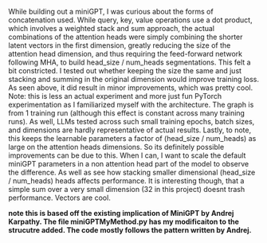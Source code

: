 While building out a miniGPT, I was curious about the forms of concatenation used. While query, key, value operations use a dot product, which involves a weighted stack and sum approach, the actual combinations of the attention heads were simply combining the shorter latent vectors in the first dimension, greatly reducing the size of the attention head dimension, and thus requiring the feed-forward network following MHA, to build head_size / num_heads segmentations. This felt a bit constricted. I tested out whether keeping the size the same and just stacking and summing in the original dimension would improve training loss. As seen above, it did result in minor improvements, which was pretty cool. Note: this is less an actual experiment and more just fun PyTorch experimentation as I familiarized myself with the architecture. The graph is from 1 training run (although this effect is constant across many training runs). As well, LLMs tested across such small training epochs, batch sizes, and dimensions are hardly representative of actual results. Lastly, to note, this keeps the learnable parameters a factor of (head_size / num_heads) as large on the attention heads dimensions. So its definitely possible improvements can be due to this. When I can, I want to scale the default miniGPT parameters in a non attention head part of the model to observe the difference. As well as see how stacking smaller dimensional (head_size / num_heads) heads affects performance. It is interesting though, that a simple sum over a very small dimension (32 in this project) doesnt trash performance. Vectors are cool.

**note this is based off the existing implication of MiniGPT by Andrej Karpathy. The file miniGPTMyMethod.py has my modificaiton to the strucutre added. The code mostly follows the pattern written by Andrej.**
